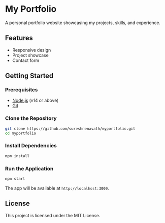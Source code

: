 # My Portfolio

A personal portfolio website showcasing my projects, skills, and experience.

## Features

- Responsive design
- Project showcase
- Contact form

## Getting Started

### Prerequisites

- [Node.js](https://nodejs.org/) (v14 or above)
- [Git](https://git-scm.com/)

### Clone the Repository

```bash
git clone https://github.com/sureshnenavath/myportfolio.git
cd myportfolio
```

### Install Dependencies

```bash
npm install
```

### Run the Application

```bash
npm start
```

The app will be available at `http://localhost:3000`.

## License

This project is licensed under the MIT License.